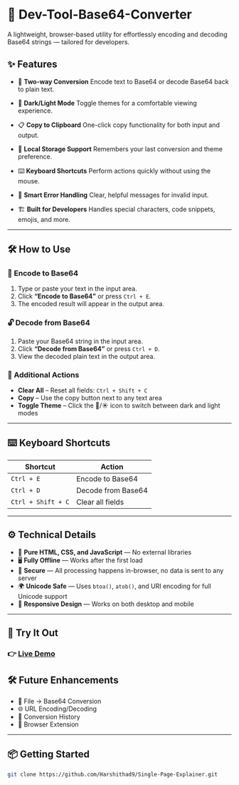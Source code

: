 # 🔧 Dev-Tool-Base64-Converter

A lightweight, browser-based utility for effortlessly encoding and decoding Base64 strings — tailored for developers.

## ✨ Features

* 🔄 **Two-way Conversion**
  Encode text to Base64 or decode Base64 back to plain text.

* 🌙 **Dark/Light Mode**
  Toggle themes for a comfortable viewing experience.

* 📋 **Copy to Clipboard**
  One-click copy functionality for both input and output.

* 💾 **Local Storage Support**
  Remembers your last conversion and theme preference.

* ⌨️ **Keyboard Shortcuts**
  Perform actions quickly without using the mouse.

* 🚨 **Smart Error Handling**
  Clear, helpful messages for invalid input.

* 🏗️ **Built for Developers**
  Handles special characters, code snippets, emojis, and more.

---

## 🛠️ How to Use

### 🔐 Encode to Base64

1. Type or paste your text in the input area.
2. Click **“Encode to Base64”** or press `Ctrl + E`.
3. The encoded result will appear in the output area.

### 🔓 Decode from Base64

1. Paste your Base64 string in the input area.
2. Click **“Decode from Base64”** or press `Ctrl + D`.
3. View the decoded plain text in the output area.

### 🔧 Additional Actions

* **Clear All** – Reset all fields: `Ctrl + Shift + C`
* **Copy** – Use the copy button next to any text area
* **Toggle Theme** – Click the 🌙/☀️ icon to switch between dark and light modes

---

## ⌨️ Keyboard Shortcuts

| Shortcut           | Action             |
| ------------------ | ------------------ |
| `Ctrl + E`         | Encode to Base64   |
| `Ctrl + D`         | Decode from Base64 |
| `Ctrl + Shift + C` | Clear all fields   |

---

## ⚙️ Technical Details

* 🧱 **Pure HTML, CSS, and JavaScript** — No external libraries
* 🖥️ **Fully Offline** — Works after the first load
* 🔐 **Secure** — All processing happens in-browser, no data is sent to any server
* 🌍 **Unicode Safe** — Uses `btoa()`, `atob()`, and URI encoding for full Unicode support
* 📱 **Responsive Design** — Works on both desktop and mobile

---

## 🚀 Try It Out

### 👉 [Live Demo](https://single-page-explainer.vercel.app)


## 🛠️ Future Enhancements

* 📁 File → Base64 Conversion
* 🌐 URL Encoding/Decoding
* 📜 Conversion History
* 🧩 Browser Extension

---

## 📦 Getting Started

```bash
git clone https://github.com/Harshithad9/Single-Page-Explainer.git


